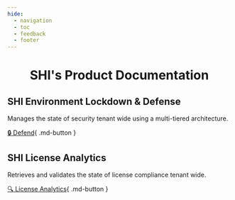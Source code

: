 ```yaml
---
hide:
  - navigation
  - toc
  - feedback
  - footer
---
```


<h1 align="center">SHI's Product Documentation</h1>

## SHI Environment Lockdown & Defense

Manages the state of security tenant wide using a multi-tiered architecture.

[:lock: Defend](Defend/index.md){ .md-button }

## SHI License Analytics

Retrieves and validates the state of license compliance tenant wide.

[:mag: License Analytics](License-Analytics/index.md){ .md-button }
